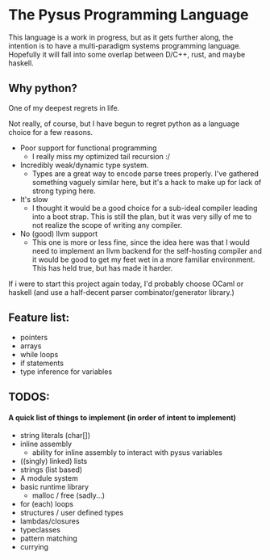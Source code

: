 # The Pysus Programming Language

This language is a work in progress, but as it gets further along, the intention is to have a multi-paradigm systems programming language.
Hopefully it will fall into some overlap between D/C++, rust, and maybe haskell.

## Why python?
One of my deepest regrets in life.

Not really, of course, but I have begun to regret python as a language choice for a few reasons. 

- Poor support for functional programming
	- I really miss my optimized tail recursion :/
- Incredibly weak/dynamic type system.
	- Types are a great way to encode parse trees properly. I've gathered something vaguely similar here, but it's a hack to make up for lack of strong typing here.
- It's slow
	- I thought it would be a good choice for a sub-ideal compiler leading into a boot strap. This is still the plan, but it was very silly of me to not realize the scope of writing any compiler. 
- No (good) llvm support
	- This one is more or less fine, since the idea here was that I would need to implement an llvm backend for the self-hosting compiler and it would be good to get my feet wet in a more familiar environment. This has held true, but has made it harder.

If i were to start this project again today, I'd probably choose OCaml or haskell (and use a half-decent parser combinator/generator library.)

## Feature list:
- pointers
- arrays
- while loops
- if statements
- type inference for variables

## TODOS:
#### A quick list of things to implement (in order of intent to implement)
* string literals (char[])
* inline assembly
  * ability for inline assembly to interact with pysus variables
* ((singly) linked) lists
* strings (list based)
* A module system
* basic runtime library 
	* malloc / free (sadly...)
* for (each) loops
* structures / user defined types
* lambdas/closures
* typeclasses
* pattern matching
* currying
